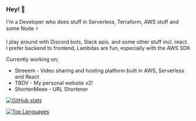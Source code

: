 ### Hey! 👋

I'm a Developer who does stuff in Serverless, Terraform, AWS stuff and some Node ⚡

I play around with Discord bots, Slack apis, and some other stuff incl. react.
I prefer backend to frontend, Lambdas are fun, especially with the AWS SDK

Currently working on;
- Streeem - Video sharing and hosting platform built in AWS, Serverless and React
- TBDV - My personal website v2!
- ShortenMeee - URL Shortener

[![GitHub stats](https://github-readme-stats.vercel.app/api?username=toobiii)](https://github.com/anuraghazra/github-readme-stats)

[![Top Languages](https://github-readme-stats.vercel.app/api/top-langs/?username=toobiii)](https://github.com/anuraghazra/github-readme-stats)
